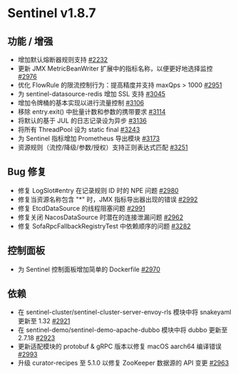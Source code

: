 # Sentinel v1.8.7

## 功能 / 增强

- 增加默认熔断器规则支持 [#2232](https://github.com/alibaba/Sentinel/pull/2232)
- 更新 JMX MetricBeanWriter 扩展中的指标名称，以便更好地选择监控 [#2976](https://github.com/alibaba/Sentinel/pull/2976)
- 优化 FlowRule 的限流控制行为：提高精度并支持 maxQps > 1000 [#2951](https://github.com/alibaba/Sentinel/pull/2951)
- 为 sentinel-datasource-redis 增加 SSL 支持 [#3045](https://github.com/alibaba/Sentinel/pull/3045)
- 增加令牌桶的基本实现以进行流量控制 [#3106](https://github.com/alibaba/Sentinel/pull/3106)
- 移除 entry.exit() 中批量计数和参数的携带要求 [#3114](https://github.com/alibaba/Sentinel/pull/3114)
- 将默认的基于 JUL 的日志记录设为异步 [#3136](https://github.com/alibaba/Sentinel/pull/3136)
- 将所有 ThreadPool 设为 static final [#3243](https://github.com/alibaba/Sentinel/pull/3243)
- 为 Sentinel 指标增加 Prometheus 导出模块 [#3173](https://github.com/alibaba/Sentinel/pull/3173)
- 资源规则（流控/降级/参数/授权）支持正则表达式匹配 [#3251](https://github.com/alibaba/Sentinel/pull/3251)

## Bug 修复

- 修复 LogSlot#entry 在记录规则 ID 时的 NPE 问题 [#2980](https://github.com/alibaba/Sentinel/pull/2980)
- 修复当资源名称包含 "*" 时，JMX 指标导出器出现的错误 [#2992](https://github.com/alibaba/Sentinel/pull/2992)
- 修复 EtcdDataSource 的线程阻塞问题 [#2991](https://github.com/alibaba/Sentinel/pull/2991)
- 修复关闭 NacosDataSource 时潜在的连接泄漏问题 [#2962](https://github.com/alibaba/Sentinel/pull/2962)
- 修复 SofaRpcFallbackRegistryTest 中依赖顺序的问题 [#3282](https://github.com/alibaba/Sentinel/pull/3282)

## 控制面板

- 为 Sentinel 控制面板增加简单的 Dockerfile [#2970](https://github.com/alibaba/Sentinel/pull/2970)

## 依赖

- 在 sentinel-cluster/sentinel-cluster-server-envoy-rls 模块中将 snakeyaml 更新至 1.32 [#2921](https://github.com/alibaba/Sentinel/pull/2921)
- 在 sentinel-demo/sentinel-demo-apache-dubbo 模块中将 dubbo 更新至 2.7.18 [#2923](https://github.com/alibaba/Sentinel/pull/2923)
- 更新适配模块的 protobuf & gRPC 版本以修复 macOS aarch64 编译错误 [#2993](https://github.com/alibaba/Sentinel/pull/2993)
- 升级 curator-recipes 至 5.1.0 以修复 ZooKeeper 数据源的 API 变更 [#2963](https://github.com/alibaba/Sentinel/pull/2963)
```